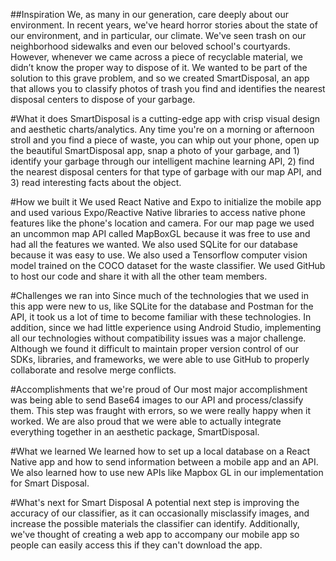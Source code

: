 ##Inspiration
We, as many in our generation, care deeply about our environment. In recent years, we've heard horror stories about the state of our environment, and in particular, our climate. We've seen trash on our neighborhood sidewalks and even our beloved school's courtyards. However, whenever we came across a piece of recyclable material, we didn’t know the proper way to dispose of it. We wanted to be part of the solution to this grave problem, and so we created SmartDisposal, an app that allows you to classify photos of trash you find and identifies the nearest disposal centers to dispose of your garbage.

#What it does
SmartDisposal is a cutting-edge app with crisp visual design and aesthetic charts/analytics. Any time you're on a morning or afternoon stroll and you find a piece of waste, you can whip out your phone, open up the beautiful SmartDisposal app, snap a photo of your garbage, and 1) identify your garbage through our intelligent machine learning API, 2) find the nearest disposal centers for that type of garbage with our map API, and 3) read interesting facts about the object.

#How we built it
We used React Native and Expo to initialize the mobile app and used various Expo/Reactive Native libraries to access native phone features like the phone's location and camera. For our map page we used an uncommon map API called MapBoxGL because it was free to use and had all the features we wanted. We also used SQLite for our database because it was easy to use. We also used a Tensorflow computer vision model trained on the COCO dataset for the waste classifier. We used GitHub to host our code and share it with all the other team members.

#Challenges we ran into
Since much of the technologies that we used in this app were new to us, like SQLite for the database and Postman for the API, it took us a lot of time to become familiar with these technologies. In addition, since we had little experience using Android Studio, implementing all our technologies without compatibility issues was a major challenge. Although we found it difficult to maintain proper version control of our SDKs, libraries, and frameworks, we were able to use GitHub to properly collaborate and resolve merge conflicts.

#Accomplishments that we're proud of
Our most major accomplishment was being able to send Base64 images to our API and process/classify them. This step was fraught with errors, so we were really happy when it worked. We are also proud that we were able to actually integrate everything together in an aesthetic package, SmartDisposal.

#What we learned
We learned how to set up a local database on a React Native app and how to send information between a mobile app and an API. We also learned how to use new APIs like Mapbox GL in our implementation for Smart Disposal.

#What's next for Smart Disposal
A potential next step is improving the accuracy of our classifier, as it can occasionally misclassify images, and increase the possible materials the classifier can identify. Additionally, we've thought of creating a web app to accompany our mobile app so people can easily access this if they can't download the app.
